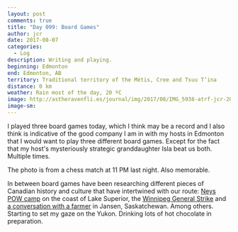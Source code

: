 ```yaml
---
layout: post
comments: true
title: "Day 099: Board Games"
author: jcr
date: 2017-08-07
categories:
  - Log
description: Writing and playing.
beginning: Edmonton
end: Edmonton, AB
territory: Traditional territory of the Métis, Cree and Tsuu T’ina
distance: 0 km
weather: Rain most of the day, 20 ºC
image: http://astheravenfli.es/journal/img/2017/08/IMG_5938-atrf-jcr-2000-web.jpg
image-sm:
---
```


I played three board games today, which I think may be a record and I also think is indicative of the good company I am in with my hosts in Edmonton that I would want to play three different board games. Except for the fact that my host's mysteriously strategic granddaughter Isla beat us both. Multiple times. 

The photo is from a chess match at 11 PM last night. Also memorable.

In between board games have been researching different pieces of Canadian history and culture that have intertwined with our route: <a href="http://astheravenfli.es/journal/2017/08/05/neys-pow-camp-and-japanese-internment/" target="blank">Neys POW camp</a> on the coast of Lake Superior, the <a href="http://astheravenfli.es/journal/2017/08/07/winnipeg-general-strike/" target="blank">Winnipeg General Strike</a> and <a href="http://astheravenfli.es/journal/2017/08/06/howard-farmer/" target="blank">a conversation with a farmer</a> in Jansen, Saskatchewan. Among others. Starting to set my gaze on the Yukon. Drinking lots of hot chocolate in preparation.